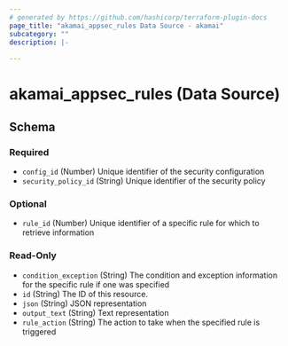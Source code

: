 ```yaml
---
# generated by https://github.com/hashicorp/terraform-plugin-docs
page_title: "akamai_appsec_rules Data Source - akamai"
subcategory: ""
description: |-
  
---
```


# akamai_appsec_rules (Data Source)





<!-- schema generated by tfplugindocs -->
## Schema

### Required

- `config_id` (Number) Unique identifier of the security configuration
- `security_policy_id` (String) Unique identifier of the security policy

### Optional

- `rule_id` (Number) Unique identifier of a specific rule for which to retrieve information

### Read-Only

- `condition_exception` (String) The condition and exception information for the specific rule if one was specified
- `id` (String) The ID of this resource.
- `json` (String) JSON representation
- `output_text` (String) Text representation
- `rule_action` (String) The action to take when the specified rule is triggered
